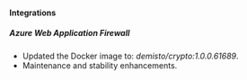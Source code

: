 
#### Integrations

##### Azure Web Application Firewall
- Updated the Docker image to: *demisto/crypto:1.0.0.61689*.
- Maintenance and stability enhancements.
